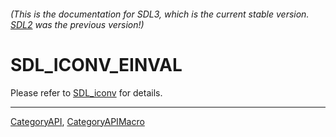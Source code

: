###### (This is the documentation for SDL3, which is the current stable version. [SDL2](https://wiki.libsdl.org/SDL2/) was the previous version!)
# SDL_ICONV_EINVAL

Please refer to [SDL_iconv](SDL_iconv) for details.

----
[CategoryAPI](CategoryAPI), [CategoryAPIMacro](CategoryAPIMacro)

